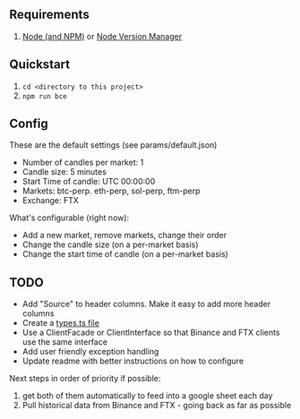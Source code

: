 ## Requirements

1. [Node (and NPM)](https://nodejs.org/en/download/) or [Node Version Manager](https://github.com/nvm-sh/nvm)

## Quickstart

1. `cd <directory to this project>`
2. `npm run bce`

## Config

These are the default settings (see params/default.json)

- Number of candles per market: 1
- Candle size: 5 minutes
- Start Time of candle: UTC 00:00:00
- Markets: btc-perp. eth-perp, sol-perp, ftm-perp
- Exchange: FTX

What's configurable (right now):

- Add a new market, remove markets, change their order
- Change the candle size (on a per-market basis)
- Change the start time of candle (on a per-market basis)

## TODO

- Add "Source" to header columns. Make it easy to add more header columns
- Create a [types.ts file](https://stackoverflow.com/questions/36633033/how-to-organize-typescript-interfaces)
- Use a ClientFacade or ClientInterface so that Binance and FTX clients use the same interface
- Add user friendly exception handling
- Update readme with better instructions on how to configure

Next steps in order of priority if possible:

1. get both of them automatically to feed into a google sheet each day
2. Pull historical data from Binance and FTX - going back as far as possible
